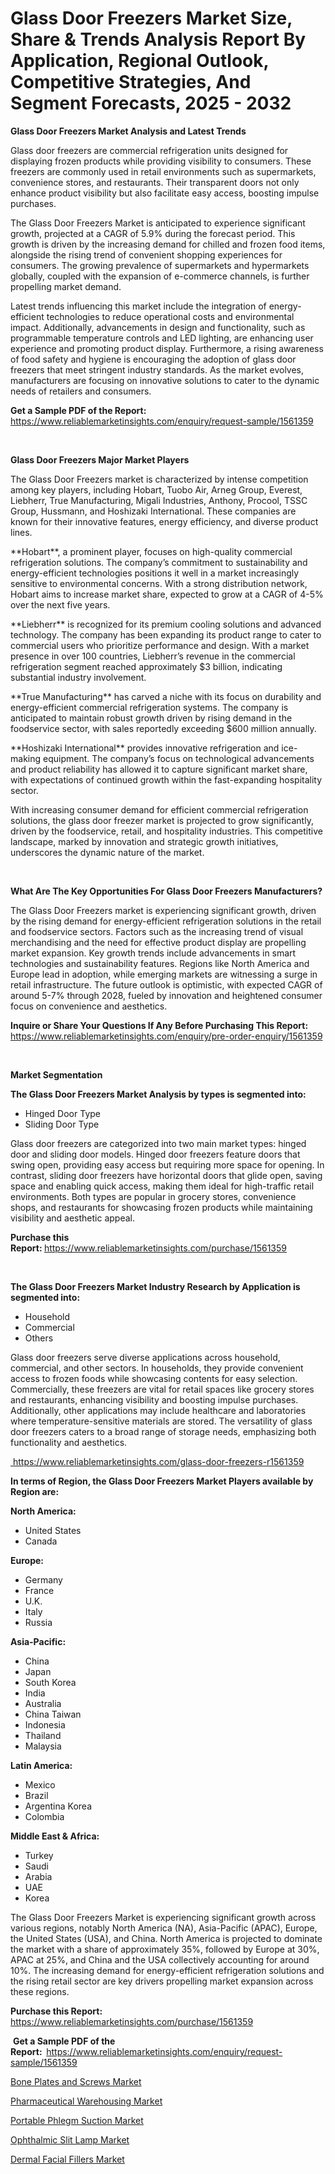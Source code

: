 <p><h1>Glass Door Freezers Market Size, Share & Trends Analysis Report By Application, Regional Outlook, Competitive Strategies, And Segment Forecasts, 2025 - 2032</h1></p><p><strong>Glass Door Freezers Market Analysis and Latest Trends</strong></p>
<p><p>Glass door freezers are commercial refrigeration units designed for displaying frozen products while providing visibility to consumers. These freezers are commonly used in retail environments such as supermarkets, convenience stores, and restaurants. Their transparent doors not only enhance product visibility but also facilitate easy access, boosting impulse purchases.</p><p>The Glass Door Freezers Market is anticipated to experience significant growth, projected at a CAGR of 5.9% during the forecast period. This growth is driven by the increasing demand for chilled and frozen food items, alongside the rising trend of convenient shopping experiences for consumers. The growing prevalence of supermarkets and hypermarkets globally, coupled with the expansion of e-commerce channels, is further propelling market demand.</p><p>Latest trends influencing this market include the integration of energy-efficient technologies to reduce operational costs and environmental impact. Additionally, advancements in design and functionality, such as programmable temperature controls and LED lighting, are enhancing user experience and promoting product display. Furthermore, a rising awareness of food safety and hygiene is encouraging the adoption of glass door freezers that meet stringent industry standards. As the market evolves, manufacturers are focusing on innovative solutions to cater to the dynamic needs of retailers and consumers.</p></p>
<p><strong>Get a Sample PDF of the Report:&nbsp;</strong> <a href="https://www.reliablemarketinsights.com/enquiry/request-sample/1561359?utm_campaign=2609&utm_medium=2&utm_source=Github&utm_content=ia&utm_term=08042025&utm_id=glass-door-freezers">https://www.reliablemarketinsights.com/enquiry/request-sample/1561359</a></p>
<p>&nbsp;</p>
<p><strong>Glass Door Freezers Major Market Players</strong></p>
<p><p>The Glass Door Freezers market is characterized by intense competition among key players, including Hobart, Tuobo Air, Arneg Group, Everest, Liebherr, True Manufacturing, Migali Industries, Anthony, Procool, TSSC Group, Hussmann, and Hoshizaki International. These companies are known for their innovative features, energy efficiency, and diverse product lines.</p><p>**Hobart**, a prominent player, focuses on high-quality commercial refrigeration solutions. The company’s commitment to sustainability and energy-efficient technologies positions it well in a market increasingly sensitive to environmental concerns. With a strong distribution network, Hobart aims to increase market share, expected to grow at a CAGR of 4-5% over the next five years.</p><p>**Liebherr** is recognized for its premium cooling solutions and advanced technology. The company has been expanding its product range to cater to commercial users who prioritize performance and design. With a market presence in over 100 countries, Liebherr’s revenue in the commercial refrigeration segment reached approximately $3 billion, indicating substantial industry involvement.</p><p>**True Manufacturing** has carved a niche with its focus on durability and energy-efficient commercial refrigeration systems. The company is anticipated to maintain robust growth driven by rising demand in the foodservice sector, with sales reportedly exceeding $600 million annually.</p><p>**Hoshizaki International** provides innovative refrigeration and ice-making equipment. The company’s focus on technological advancements and product reliability has allowed it to capture significant market share, with expectations of continued growth within the fast-expanding hospitality sector.</p><p>With increasing consumer demand for efficient commercial refrigeration solutions, the glass door freezer market is projected to grow significantly, driven by the foodservice, retail, and hospitality industries. This competitive landscape, marked by innovation and strategic growth initiatives, underscores the dynamic nature of the market.</p></p>
<p>&nbsp;</p>
<p><strong>What Are The Key Opportunities For Glass Door Freezers Manufacturers?</strong></p>
<p><p>The Glass Door Freezers market is experiencing significant growth, driven by the rising demand for energy-efficient refrigeration solutions in the retail and foodservice sectors. Factors such as the increasing trend of visual merchandising and the need for effective product display are propelling market expansion. Key growth trends include advancements in smart technologies and sustainability features. Regions like North America and Europe lead in adoption, while emerging markets are witnessing a surge in retail infrastructure. The future outlook is optimistic, with expected CAGR of around 5-7% through 2028, fueled by innovation and heightened consumer focus on convenience and aesthetics.</p></p>
<p><strong>Inquire or Share Your Questions If Any Before Purchasing This Report:</strong> <a href="https://www.reliablemarketinsights.com/enquiry/pre-order-enquiry/1561359?utm_campaign=2609&utm_medium=2&utm_source=Github&utm_content=ia&utm_term=08042025&utm_id=glass-door-freezers">https://www.reliablemarketinsights.com/enquiry/pre-order-enquiry/1561359</a></p>
<p>&nbsp;</p>
<p><strong>Market Segmentation</strong></p>
<p><strong>The Glass Door Freezers Market Analysis by types is segmented into:</strong></p>
<p><ul><li>Hinged Door Type</li><li>Sliding Door Type</li></ul></p>
<p><p>Glass door freezers are categorized into two main market types: hinged door and sliding door models. Hinged door freezers feature doors that swing open, providing easy access but requiring more space for opening. In contrast, sliding door freezers have horizontal doors that glide open, saving space and enabling quick access, making them ideal for high-traffic retail environments. Both types are popular in grocery stores, convenience shops, and restaurants for showcasing frozen products while maintaining visibility and aesthetic appeal.</p></p>
<p><strong>Purchase this Report:&nbsp;</strong><a href="https://www.reliablemarketinsights.com/purchase/1561359?utm_campaign=2609&utm_medium=2&utm_source=Github&utm_content=ia&utm_term=08042025&utm_id=glass-door-freezers">https://www.reliablemarketinsights.com/purchase/1561359</a></p>
<p>&nbsp;</p>
<p><strong>The Glass Door Freezers Market Industry Research by Application is segmented into:</strong></p>
<p><ul><li>Household</li><li>Commercial</li><li>Others</li></ul></p>
<p><p>Glass door freezers serve diverse applications across household, commercial, and other sectors. In households, they provide convenient access to frozen foods while showcasing contents for easy selection. Commercially, these freezers are vital for retail spaces like grocery stores and restaurants, enhancing visibility and boosting impulse purchases. Additionally, other applications may include healthcare and laboratories where temperature-sensitive materials are stored. The versatility of glass door freezers caters to a broad range of storage needs, emphasizing both functionality and aesthetics.</p></p>
<p><a href="https://www.reliablemarketinsights.com/glass-door-freezers-r1561359?utm_campaign=2609&utm_medium=2&utm_source=Github&utm_content=ia&utm_term=08042025&utm_id=glass-door-freezers">&nbsp;https://www.reliablemarketinsights.com/glass-door-freezers-r1561359</a></p>
<p><strong>In terms of Region, the Glass Door Freezers Market Players available by Region are:</strong></p>
<p>
    <p> <strong> North America: </strong>
        <ul>
            <li>United States</li>
            <li>Canada</li>
        </ul>
        </p> 
    <p> <strong> Europe: </strong>
        <ul>
            <li>Germany</li>
            <li>France</li>
            <li>U.K.</li>
            <li>Italy</li>
            <li>Russia</li>
        </ul>
        </p> 
    <p> <strong> Asia-Pacific: </strong>
        <ul>
            <li>China</li>
            <li>Japan</li>
            <li>South Korea</li>
            <li>India</li>
            <li>Australia</li>
            <li>China Taiwan</li>
            <li>Indonesia</li>
            <li>Thailand</li>
            <li>Malaysia</li>
        </ul>
        </p> 
    <p> <strong> Latin America: </strong>
        <ul>
            <li>Mexico</li>
            <li>Brazil</li>
            <li>Argentina Korea</li>
            <li>Colombia</li>
        </ul>
        </p> 
    <p> <strong> Middle East & Africa: </strong>
        <ul>
            <li>Turkey</li>
            <li>Saudi</li>
            <li>Arabia</li>
            <li>UAE</li>
            <li>Korea</li>
        </ul>
    </p>
    </p>
<p><p>The Glass Door Freezers Market is experiencing significant growth across various regions, notably North America (NA), Asia-Pacific (APAC), Europe, the United States (USA), and China. North America is projected to dominate the market with a share of approximately 35%, followed by Europe at 30%, APAC at 25%, and China and the USA collectively accounting for around 10%. The increasing demand for energy-efficient refrigeration solutions and the rising retail sector are key drivers propelling market expansion across these regions.</p></p>
<p><strong>Purchase this Report: </strong><a href="https://www.reliablemarketinsights.com/purchase/1561359?utm_campaign=2609&utm_medium=2&utm_source=Github&utm_content=ia&utm_term=08042025&utm_id=glass-door-freezers">https://www.reliablemarketinsights.com/purchase/1561359</a></p>
<p>&nbsp;<strong>Get a Sample PDF of the Report:&nbsp;&nbsp;</strong><a href="https://www.reliablemarketinsights.com/enquiry/request-sample/1561359?utm_campaign=2609&utm_medium=2&utm_source=Github&utm_content=ia&utm_term=08042025&utm_id=glass-door-freezers">https://www.reliablemarketinsights.com/enquiry/request-sample/1561359</a></p>
<p><strong></strong></p>
<p><p><a href="https://www.linkedin.com/pulse/market-analysis-forbone-plates-screws-marketwith-accurate-thluc?utm_campaign=2609&utm_medium=2&utm_source=Github&utm_content=ia&utm_term=08042025&utm_id=glass-door-freezers">Bone Plates and Screws Market</a></p><p><a href="https://www.linkedin.com/pulse/pharmaceutical-warehousing-market-dynamics-57-cagr-growth-5rgsc?utm_campaign=2609&utm_medium=2&utm_source=Github&utm_content=ia&utm_term=08042025&utm_id=glass-door-freezers">Pharmaceutical Warehousing Market</a></p><p><a href="https://www.linkedin.com/pulse/comprehensive-analysis-portable-phlegm-suction-market-rgkfc?utm_campaign=2609&utm_medium=2&utm_source=Github&utm_content=ia&utm_term=08042025&utm_id=glass-door-freezers">Portable Phlegm Suction Market</a></p><p><a href="https://www.linkedin.com/pulse/ophthalmic-slit-lamp-market-size-forecasted-45-cagr-from-6ioae?utm_campaign=2609&utm_medium=2&utm_source=Github&utm_content=ia&utm_term=08042025&utm_id=glass-door-freezers">Ophthalmic Slit Lamp Market</a></p><p><a href="https://www.linkedin.com/pulse/dermal-facial-fillers-market-insights-cover-both-historical-jmwjc?utm_campaign=2609&utm_medium=2&utm_source=Github&utm_content=ia&utm_term=08042025&utm_id=glass-door-freezers">Dermal Facial Fillers Market</a></p></p>